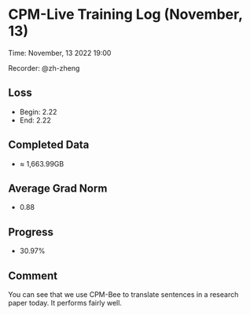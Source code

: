 
# CPM-Live Training Log (November, 13)

Time: November, 13 2022 19:00

Recorder: @zh-zheng

## Loss
- Begin: 2.22
- End: 2.22
	
## Completed Data
- $\approx$ 1,663.99GB

## Average Grad Norm
- 0.88

## Progress
- 30.97%

## Comment

You can see that we use CPM-Bee to translate sentences in a research paper today. It performs fairly well.
